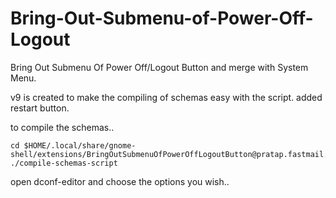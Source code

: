 # Bring-Out-Submenu-of-Power-Off-Logout  
Bring Out Submenu Of Power Off/Logout Button and merge with System Menu.

v9 is created to make the compiling of schemas easy with the script.
added restart button.

to compile the schemas..
````
cd $HOME/.local/share/gnome-shell/extensions/BringOutSubmenuOfPowerOffLogoutButton@pratap.fastmail.fm
./compile-schemas-script
````
open dconf-editor and choose the options you wish..
